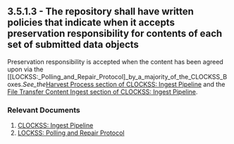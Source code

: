## 3.5.1.3 - The repository shall have written policies that indicate when it accepts preservation responsibility for contents of each set of submitted data objects

Preservation responsibility is accepted when the content has been agreed
upon via the
\[\[LOCKSS:_Polling_and_Repair_Protocol\]_by_a_majority_of_the_CLOCKSS_Boxes._See_the_[Harvest
Process section of CLOCKSS: Ingest
Pipeline](CLOCKSS:_Ingest_Pipeline#Harvest_Process "wikilink") and the
[File Transfer Content Ingest section of CLOCKSS: Ingest
Pipeline](CLOCKSS:_Ingest_Pipeline#File_Transfer_Content_Ingest "wikilink").

### Relevant Documents

1.  [CLOCKSS: Ingest Pipeline](CLOCKSS:_Ingest_Pipeline "wikilink")
2.  [LOCKSS: Polling and Repair
    Protocol](LOCKSS:_Polling_and_Repair_Protocol "wikilink")